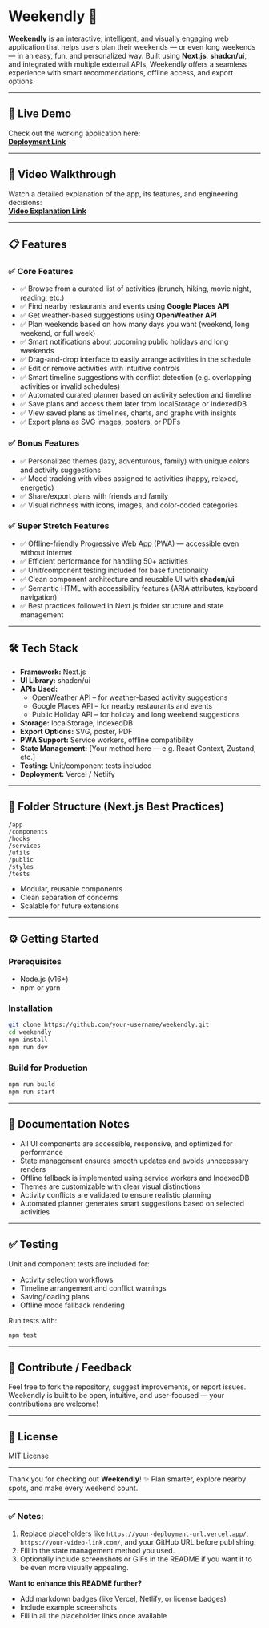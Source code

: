 # Weekendly 🌟

**Weekendly** is an interactive, intelligent, and visually engaging web application that helps users plan their weekends — or even long weekends — in an easy, fun, and personalized way. Built using **Next.js**, **shadcn/ui**, and integrated with multiple external APIs, Weekendly offers a seamless experience with smart recommendations, offline access, and export options.

---

## 🚀 Live Demo  
Check out the working application here:  
**[Deployment Link](https://your-deployment-url.vercel.app/)**

---

## 🎥 Video Walkthrough  
Watch a detailed explanation of the app, its features, and engineering decisions:  
**[Video Explanation Link](https://your-video-link.com/)**

---

## 📋 Features

### ✅ Core Features
- ✅ Browse from a curated list of activities (brunch, hiking, movie night, reading, etc.)
- ✅ Find nearby restaurants and events using **Google Places API**
- ✅ Get weather-based suggestions using **OpenWeather API**
- ✅ Plan weekends based on how many days you want (weekend, long weekend, or full week)
- ✅ Smart notifications about upcoming public holidays and long weekends
- ✅ Drag-and-drop interface to easily arrange activities in the schedule
- ✅ Edit or remove activities with intuitive controls
- ✅ Smart timeline suggestions with conflict detection (e.g. overlapping activities or invalid schedules)
- ✅ Automated curated planner based on activity selection and timeline
- ✅ Save plans and access them later from localStorage or IndexedDB
- ✅ View saved plans as timelines, charts, and graphs with insights
- ✅ Export plans as SVG images, posters, or PDFs

### ✅ Bonus Features
- ✅ Personalized themes (lazy, adventurous, family) with unique colors and activity suggestions
- ✅ Mood tracking with vibes assigned to activities (happy, relaxed, energetic)
- ✅ Share/export plans with friends and family
- ✅ Visual richness with icons, images, and color-coded categories

### ✅ Super Stretch Features
- ✅ Offline-friendly Progressive Web App (PWA) — accessible even without internet
- ✅ Efficient performance for handling 50+ activities
- ✅ Unit/component testing included for base functionality
- ✅ Clean component architecture and reusable UI with **shadcn/ui**
- ✅ Semantic HTML with accessibility features (ARIA attributes, keyboard navigation)
- ✅ Best practices followed in Next.js folder structure and state management

---

## 🛠 Tech Stack

- **Framework:** Next.js
- **UI Library:** shadcn/ui
- **APIs Used:**  
  - OpenWeather API – for weather-based activity suggestions  
  - Google Places API – for nearby restaurants and events  
  - Public Holiday API – for holiday and long weekend suggestions
- **Storage:** localStorage, IndexedDB
- **Export Options:** SVG, poster, PDF
- **PWA Support:** Service workers, offline compatibility
- **State Management:** [Your method here — e.g. React Context, Zustand, etc.]
- **Testing:** Unit/component tests included
- **Deployment:** Vercel / Netlify

---

## 📂 Folder Structure (Next.js Best Practices)

```
/app
/components
/hooks
/services
/utils
/public
/styles
/tests
```

- Modular, reusable components
- Clean separation of concerns
- Scalable for future extensions

---

## ⚙ Getting Started

### Prerequisites
- Node.js (v16+)
- npm or yarn

### Installation
```bash
git clone https://github.com/your-username/weekendly.git
cd weekendly
npm install
npm run dev
```

### Build for Production
```bash
npm run build
npm run start
```

---

## 📖 Documentation Notes

- All UI components are accessible, responsive, and optimized for performance
- State management ensures smooth updates and avoids unnecessary renders
- Offline fallback is implemented using service workers and IndexedDB
- Themes are customizable with clear visual distinctions
- Activity conflicts are validated to ensure realistic planning
- Automated planner generates smart suggestions based on selected activities

---

## ✅ Testing

Unit and component tests are included for:
- Activity selection workflows
- Timeline arrangement and conflict warnings
- Saving/loading plans
- Offline mode fallback rendering

Run tests with:
```bash
npm test
```

---

## 📢 Contribute / Feedback

Feel free to fork the repository, suggest improvements, or report issues. Weekendly is built to be open, intuitive, and user-focused — your contributions are welcome!

---

## 📜 License

MIT License

---

Thank you for checking out **Weekendly**! ✨ Plan smarter, explore nearby spots, and make every weekend count.

---

### ✅ Notes:
1. Replace placeholders like `https://your-deployment-url.vercel.app/`, `https://your-video-link.com/`, and your GitHub URL before publishing.
2. Fill in the state management method you used.
3. Optionally include screenshots or GIFs in the README if you want it to be even more visually appealing.

**Want to enhance this README further?**
- Add markdown badges (like Vercel, Netlify, or license badges)
- Include example screenshots
- Fill in all the placeholder links once available